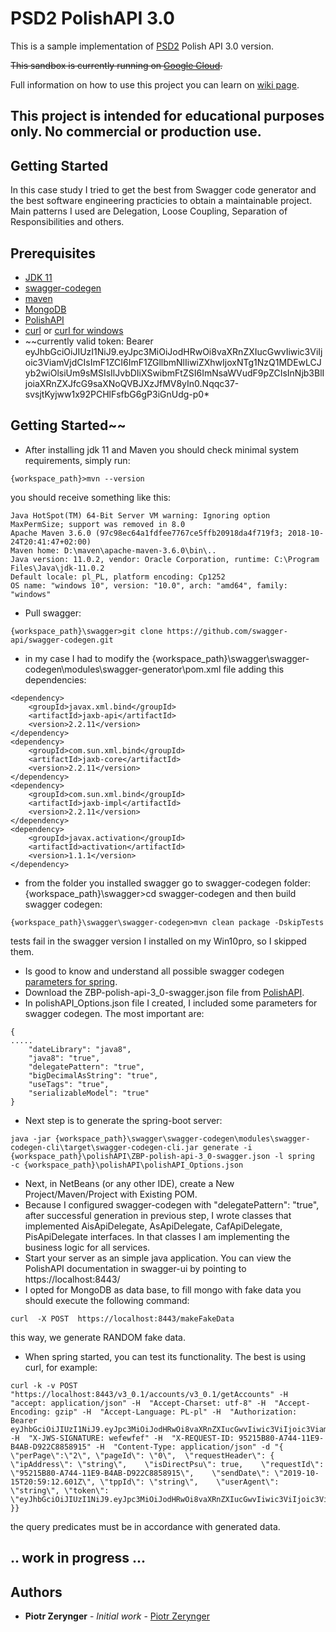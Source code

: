 # PSD2 PolishAPI 3.0

This is a sample implementation of [PSD2](https://en.wikipedia.org/wiki/Payment_Services_Directive) 
Polish API 3.0 version.

~~This sandbox is currently running on [Google Cloud](https://polishapi-psd2.appspot.com/swagger-ui.html).~~

Full information on how to use this project you can learn on [wiki page](https://github.com/ITger/PolishAPI_sample/wiki).

## This project is intended for educational purposes only. No commercial or production use.
## Getting Started
In this case study I tried to get the best from Swagger code generator and the best software engineering practicies to obtain a maintainable project. Main patterns I used are Delegation, Loose Coupling, Separation of Responsibilities and others.
## Prerequisites
* [JDK 11](https://www.oracle.com/technetwork/java/javase/downloads/index.html)
* [swagger-codegen](https://github.com/swagger-api/swagger-codegen)
* [maven](https://maven.apache.org/)
* [MongoDB](https://www.mongodb.com/)
* [PolishAPI](https://app.swaggerhub.com/apis/ZBP/polish-api/3_0)
* [curl](https://github.com/curl/curl) or [curl for windows](https://curl.haxx.se/windows/)
* ~~currently valid token: Bearer eyJhbGciOiJIUzI1NiJ9.eyJpc3MiOiJodHRwOi8vaXRnZXIucGwvIiwic3ViIjoic3ViamVjdCIsImF1ZCI6ImF1ZGllbmNlIiwiZXhwIjoxNTg1NzQ1MDEwLCJyb2wiOlsiUm9sMSIsIlJvbDIiXSwibmFtZSI6ImNsaWVudF9pZCIsInNjb3BlIjoiaXRnZXJfcG9saXNoQVBJXzJfMV8yIn0.Nqqc37-svsjtKyjww1x92PCHlFsfbG6gP3iGnUdg-p0*
## Getting Started~~
* After installing jdk 11 and Maven you should check minimal system requirements, simply run:
```
{workspace_path}>mvn --version
```
you should receive something like this:
```
Java HotSpot(TM) 64-Bit Server VM warning: Ignoring option MaxPermSize; support was removed in 8.0
Apache Maven 3.6.0 (97c98ec64a1fdfee7767ce5ffb20918da4f719f3; 2018-10-24T20:41:47+02:00)
Maven home: D:\maven\apache-maven-3.6.0\bin\..
Java version: 11.0.2, vendor: Oracle Corporation, runtime: C:\Program Files\Java\jdk-11.0.2
Default locale: pl_PL, platform encoding: Cp1252
OS name: "windows 10", version: "10.0", arch: "amd64", family: "windows"
```
* Pull swagger:
```
{workspace_path}\swagger>git clone https://github.com/swagger-api/swagger-codegen.git
```
* in my case I had to modify the {workspace_path}\swagger\swagger-codegen\modules\swagger-generator\pom.xml
    file adding this dependencies:
```
<dependency>
    <groupId>javax.xml.bind</groupId>
    <artifactId>jaxb-api</artifactId>
    <version>2.2.11</version>
</dependency>
<dependency>
    <groupId>com.sun.xml.bind</groupId>
    <artifactId>jaxb-core</artifactId>
    <version>2.2.11</version>
</dependency>
<dependency>
    <groupId>com.sun.xml.bind</groupId>
    <artifactId>jaxb-impl</artifactId>
    <version>2.2.11</version>
</dependency>
<dependency>
    <groupId>javax.activation</groupId>
    <artifactId>activation</artifactId>
    <version>1.1.1</version>
</dependency>
```
* from the folder you installed swagger go to swagger-codegen folder:
{workspace_path}\swagger>cd swagger-codegen
and then build swagger codegen:
```
{workspace_path}\swagger\swagger-codegen>mvn clean package -DskipTests
```
tests fail in the swagger version I installed on my Win10pro, so I skipped them.
* Is good to know and understand all possible swagger codegen [parameters for spring](https://generator.swagger.io/api/gen/servers/spring).
* Download the ZBP-polish-api-3_0-swagger.json file from [PolishAPI](https://app.swaggerhub.com/apis/ZBP/polish-api/3_0).
* In polishAPI_Options.json file I created, I included some parameters for swagger codegen. The most important are:
```
{
.....
    "dateLibrary": "java8",
    "java8": "true",
    "delegatePattern": "true",
    "bigDecimalAsString": "true",
    "useTags": "true",
    "serializableModel": "true"
}
```
* Next step is to generate the spring-boot server:
```
java -jar {workspace_path}\swagger\swagger-codegen\modules\swagger-codegen-cli\target\swagger-codegen-cli.jar generate -i {workspace_path}\polishAPI\ZBP-polish-api-3_0-swagger.json -l spring  -c {workspace_path}\polishAPI\polishAPI_Options.json
```
* Next, in NetBeans (or any other IDE), create a New Project/Maven/Project with Existing POM.
* Because I configured swagger-codegen with "delegatePattern": "true", after successful generation in previous step, I wrote classes that implemented AisApiDelegate, AsApiDelegate, CafApiDelegate, PisApiDelegate interfaces. In that classes I am implementing the business logic for all services.
* Start your server as an simple java application. You can view the PolishAPI documentation in swagger-ui by pointing to  
https://localhost:8443/  
* I opted for MongoDB as data base, to fill mongo with fake data you should execute the following command:
```
curl  -X POST  https://localhost:8443/makeFakeData
```
this way, we generate RANDOM fake data. 
* When spring started, you can test its functionality. The best is using curl, for example:
```
curl -k -v POST "https://localhost:8443/v3_0.1/accounts/v3_0.1/getAccounts" -H  "accept: application/json" -H  "Accept-Charset: utf-8" -H  "Accept-Encoding: gzip" -H  "Accept-Language: PL-pl" -H  "Authorization: Bearer eyJhbGciOiJIUzI1NiJ9.eyJpc3MiOiJodHRwOi8vaXRnZXIucGwvIiwic3ViIjoic3ViamVjdCIsImF1ZCI6ImF1ZGllbmNlIiwiZXhwIjoxNTgwMDgxMzUxLCJyb2wiOlsiSGVsbG8iLCJXb3JsZCJdLCJuYW1lIjoiY2xpZW50X2lkIiwic2NvcGUiOiJpdGdlcl9wb2xpc2hBUElfMl8xXzIifQ.qT9rDGy3NsXmKYZuUTcMBlbYHC7d2REBJ9ueumVhefE*" -H  "X-JWS-SIGNATURE: wefewfef" -H  "X-REQUEST-ID: 95215B80-A744-11E9-B4AB-D922C8858915" -H  "Content-Type: application/json" -d "{ \"perPage\":\"2\", \"pageId\": \"0\",  \"requestHeader\": {    \"ipAddress\": \"string\",    \"isDirectPsu\": true,    \"requestId\": \"95215B80-A744-11E9-B4AB-D922C8858915\",    \"sendDate\": \"2019-10-15T20:59:12.601Z\", \"tppId\": \"string\",    \"userAgent\": \"string\", \"token\": \"eyJhbGciOiJIUzI1NiJ9.eyJpc3MiOiJodHRwOi8vaXRnZXIucGwvIiwic3ViIjoic3ViamVjdCIsImF1ZCI6ImF1ZGllbmNlIiwiZXhwIjoxNTgwMDgxMzUxLCJyb2wiOlsiSGVsbG8iLCJXb3JsZCJdLCJuYW1lIjoiY2xpZW50X2lkIiwic2NvcGUiOiJpdGdlcl9wb2xpc2hBUElfMl8xXzIifQ.qT9rDGy3NsXmKYZuUTcMBlbYHC7d2REBJ9ueumVhefE*\"  }}
```
the query predicates must be in accordance with generated data. 
## .. work in progress ...
## Authors
* **Piotr Zerynger** - *Initial work* - [Piotr Zerynger](p.zerynger@gmail.com)
